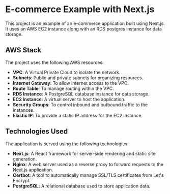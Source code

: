 # E-commerce Example with Next.js

This project is an example of an e-commerce application built using Next.js. It uses an AWS EC2 instance along with an RDS postgres instance for data storage.

## AWS Stack

The project uses the following AWS resources:

- **VPC**: A Virtual Private Cloud to isolate the network.
- **Subnets**: Public and private subnets for organizing resources.
- **Internet Gateway**: To allow internet access to the VPC.
- **Route Table**: To manage routing within the VPC.
- **RDS Instance**: A PostgreSQL database instance for data storage.
- **EC2 Instance**: A virtual server to host the application.
- **Security Groups**: To control inbound and outbound traffic to the instances.
- **Elastic IP**: To provide a static IP address for the EC2 instance.

## Technologies Used

The application is served using the following technologies:

- **Next.js**: A React framework for server-side rendering and static site generation.
- **Nginx**: A web server used as a reverse proxy to forward requests to the Next.js application.
- **Certbot**: A tool to automatically manage SSL/TLS certificates from Let's Encrypt.
- **PostgreSQL**: A relational database used to store application data.

